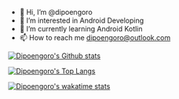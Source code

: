 - 👋 Hi, I’m @dipoengoro
- 👀 I’m interested in Android Developing
- 🌱 I’m currently learning Android Kotlin
- 📫 How to reach me dipoengoro@outlook.com

[![Dipoengoro's Github stats](https://github-readme-stats.vercel.app/api/?username=dipoengoro&count_private=true&theme=radical&show_icons=true)](https://github.com/dipoengoro/github-readme-stats)

[![Dipoengoro's Top Langs](https://github-readme-stats.vercel.app/api/top-langs/?username=dipoengoro&layout=compact&theme=radical)](https://github.com/anuraghazra/github-readme-stats)

[![Dipoengoro's wakatime stats](https://github-readme-stats.vercel.app/api/wakatime?username=dipoengoro&theme=radical)](https://github.com/dipoengoro/github-readme-stats)

<!---
dipoengoro/dipoengoro is a ✨ special ✨ repository because its `README.md` (this file) appears on your GitHub profile.
You can click the Preview link to take a look at your changes.
--->
